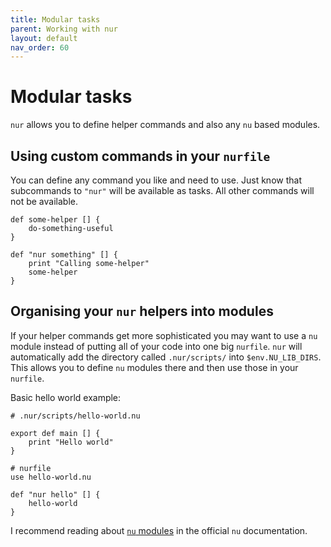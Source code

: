 ```yaml
---
title: Modular tasks
parent: Working with nur
layout: default
nav_order: 60
---
```


# Modular tasks

`nur` allows you to define helper commands and also any `nu` based modules.

## Using custom commands in your `nurfile`

You can define any command you like and need to use. Just know that subcommands to `"nur"` will
be available as tasks. All other commands will not be available.

```shell
def some-helper [] {
    do-something-useful
}

def "nur something" [] {
    print "Calling some-helper"
    some-helper
}
```

## Organising your `nur` helpers into modules

If your helper commands get more sophisticated you may want to use a `nu` module instead of
putting all of your code into one big `nurfile`. `nur` will automatically add the directory
called `.nur/scripts/` into `$env.NU_LIB_DIRS`. This allows you to define `nu` modules there and
then use those in your `nurfile`.

Basic hello world example:
```shell
# .nur/scripts/hello-world.nu

export def main [] {
    print "Hello world"
}
```

```shell
# nurfile
use hello-world.nu

def "nur hello" [] {
    hello-world
}
```

I recommend reading about [`nu` modules](https://www.nushell.sh/book/modules.html) in the official `nu` documentation.
